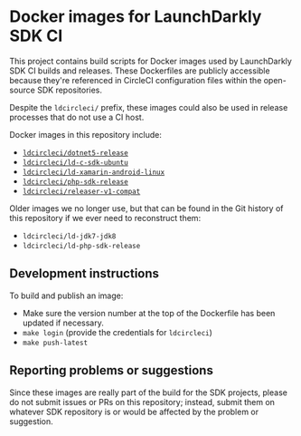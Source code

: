# Docker images for LaunchDarkly SDK CI

This project contains build scripts for Docker images used by LaunchDarkly SDK CI builds and releases. These Dockerfiles are publicly accessible because they're referenced in CircleCI configuration files within the open-source SDK repositories.

Despite the `ldcircleci/` prefix, these images could also be used in release processes that do not use a CI host.

Docker images in this repository include:
* [`ldcircleci/dotnet5-release`](./dotnet5-release)
* [`ldcircleci/ld-c-sdk-ubuntu`](./ld-c-sdk-ubuntu)
* [`ldcircleci/ld-xamarin-android-linux`](./ld-xamarin-android-linux)
* [`ldcircleci/php-sdk-release`](./php-sdk-release)
* [`ldcircleci/releaser-v1-compat`](./releaser-v1-compat)

Older images we no longer use, but that can be found in the Git history of this repository if we ever need to reconstruct them:
* `ldcircleci/ld-jdk7-jdk8`
* `ldcircleci/ld-php-sdk-release`

## Development instructions 

To build and publish an image:

* Make sure the version number at the top of the Dockerfile has been updated if necessary.
* `make login` (provide the credentials for `ldcircleci`)
* `make push-latest`

## Reporting problems or suggestions

Since these images are really part of the build for the SDK projects, please do not submit issues or PRs on this repository; instead, submit them on whatever SDK repository is or would be affected by the problem or suggestion.
